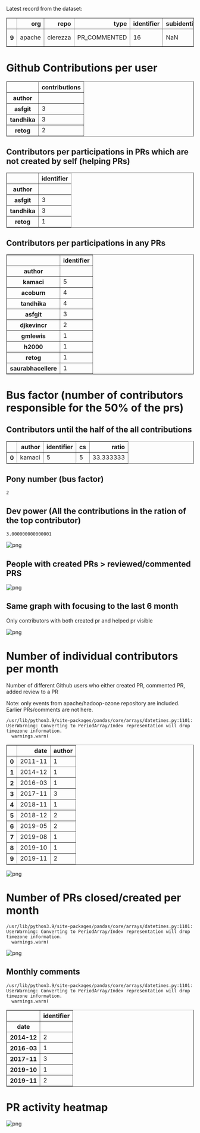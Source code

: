 Latest record from the dataset:




<div>
<table border="1" class="dataframe">
  <thead>
    <tr style="text-align: right;">
      <th></th>
      <th>org</th>
      <th>repo</th>
      <th>type</th>
      <th>identifier</th>
      <th>subidentifier</th>
      <th>date</th>
      <th>author</th>
      <th>owner</th>
      <th>project</th>
    </tr>
  </thead>
  <tbody>
    <tr>
      <th>9</th>
      <td>apache</td>
      <td>clerezza</td>
      <td>PR_COMMENTED</td>
      <td>16</td>
      <td>NaN</td>
      <td>2019-11-09 10:48:48+00:00</td>
      <td>saurabhacellere</td>
      <td>saurabhacellere</td>
      <td>clerezza</td>
    </tr>
  </tbody>
</table>
</div>



# Github Contributions per user





<div>
<table border="1" class="dataframe">
  <thead>
    <tr style="text-align: right;">
      <th></th>
      <th>contributions</th>
    </tr>
    <tr>
      <th>author</th>
      <th></th>
    </tr>
  </thead>
  <tbody>
    <tr>
      <th>asfgit</th>
      <td>3</td>
    </tr>
    <tr>
      <th>tandhika</th>
      <td>3</td>
    </tr>
    <tr>
      <th>retog</th>
      <td>2</td>
    </tr>
  </tbody>
</table>
</div>



## Contributors per participations in PRs which are not created by self (helping PRs)




<div>
<table border="1" class="dataframe">
  <thead>
    <tr style="text-align: right;">
      <th></th>
      <th>identifier</th>
    </tr>
    <tr>
      <th>author</th>
      <th></th>
    </tr>
  </thead>
  <tbody>
    <tr>
      <th>asfgit</th>
      <td>3</td>
    </tr>
    <tr>
      <th>tandhika</th>
      <td>3</td>
    </tr>
    <tr>
      <th>retog</th>
      <td>1</td>
    </tr>
  </tbody>
</table>
</div>



## Contributors per participations in any PRs




<div>
<table border="1" class="dataframe">
  <thead>
    <tr style="text-align: right;">
      <th></th>
      <th>identifier</th>
    </tr>
    <tr>
      <th>author</th>
      <th></th>
    </tr>
  </thead>
  <tbody>
    <tr>
      <th>kamaci</th>
      <td>5</td>
    </tr>
    <tr>
      <th>acoburn</th>
      <td>4</td>
    </tr>
    <tr>
      <th>tandhika</th>
      <td>4</td>
    </tr>
    <tr>
      <th>asfgit</th>
      <td>3</td>
    </tr>
    <tr>
      <th>djkevincr</th>
      <td>2</td>
    </tr>
    <tr>
      <th>gmlewis</th>
      <td>1</td>
    </tr>
    <tr>
      <th>h2000</th>
      <td>1</td>
    </tr>
    <tr>
      <th>retog</th>
      <td>1</td>
    </tr>
    <tr>
      <th>saurabhacellere</th>
      <td>1</td>
    </tr>
  </tbody>
</table>
</div>



# Bus factor (number of contributors responsible for the 50% of the prs)

## Contributors until the half of the all contributions




<div>
<table border="1" class="dataframe">
  <thead>
    <tr style="text-align: right;">
      <th></th>
      <th>author</th>
      <th>identifier</th>
      <th>cs</th>
      <th>ratio</th>
    </tr>
  </thead>
  <tbody>
    <tr>
      <th>0</th>
      <td>kamaci</td>
      <td>5</td>
      <td>5</td>
      <td>33.333333</td>
    </tr>
  </tbody>
</table>
</div>



## Pony number (bus factor)




    2



## Dev power (All the contributions in the ration of the top contributor)




    3.000000000000001




    
![png](github-contributions_files/github-contributions_18_0.png)
    


## People with created PRs > reviewed/commented PRS


    
![png](github-contributions_files/github-contributions_21_0.png)
    


## Same graph with focusing to the last 6 month

Only contributors with both created pr and helped pr visible


    
![png](github-contributions_files/github-contributions_25_0.png)
    


# Number of individual contributors per month

Number of different Github users who either created PR, commented PR, added review to a PR

Note: only events from apache/hadoop-ozone repository are included. Earlier PRs/comments are not here.

    /usr/lib/python3.9/site-packages/pandas/core/arrays/datetimes.py:1101: UserWarning: Converting to PeriodArray/Index representation will drop timezone information.
      warnings.warn(





<div>
<table border="1" class="dataframe">
  <thead>
    <tr style="text-align: right;">
      <th></th>
      <th>date</th>
      <th>author</th>
    </tr>
  </thead>
  <tbody>
    <tr>
      <th>0</th>
      <td>2011-11</td>
      <td>1</td>
    </tr>
    <tr>
      <th>1</th>
      <td>2014-12</td>
      <td>1</td>
    </tr>
    <tr>
      <th>2</th>
      <td>2016-03</td>
      <td>1</td>
    </tr>
    <tr>
      <th>3</th>
      <td>2017-11</td>
      <td>3</td>
    </tr>
    <tr>
      <th>4</th>
      <td>2018-11</td>
      <td>1</td>
    </tr>
    <tr>
      <th>5</th>
      <td>2018-12</td>
      <td>2</td>
    </tr>
    <tr>
      <th>6</th>
      <td>2019-05</td>
      <td>2</td>
    </tr>
    <tr>
      <th>7</th>
      <td>2019-08</td>
      <td>1</td>
    </tr>
    <tr>
      <th>8</th>
      <td>2019-10</td>
      <td>1</td>
    </tr>
    <tr>
      <th>9</th>
      <td>2019-11</td>
      <td>2</td>
    </tr>
  </tbody>
</table>
</div>




    
![png](github-contributions_files/github-contributions_29_0.png)
    


# Number of PRs closed/created per month

    /usr/lib/python3.9/site-packages/pandas/core/arrays/datetimes.py:1101: UserWarning: Converting to PeriodArray/Index representation will drop timezone information.
      warnings.warn(



    
![png](github-contributions_files/github-contributions_32_0.png)
    


## Monthly comments

    /usr/lib/python3.9/site-packages/pandas/core/arrays/datetimes.py:1101: UserWarning: Converting to PeriodArray/Index representation will drop timezone information.
      warnings.warn(





<div>
<table border="1" class="dataframe">
  <thead>
    <tr style="text-align: right;">
      <th></th>
      <th>identifier</th>
    </tr>
    <tr>
      <th>date</th>
      <th></th>
    </tr>
  </thead>
  <tbody>
    <tr>
      <th>2014-12</th>
      <td>2</td>
    </tr>
    <tr>
      <th>2016-03</th>
      <td>1</td>
    </tr>
    <tr>
      <th>2017-11</th>
      <td>3</td>
    </tr>
    <tr>
      <th>2019-10</th>
      <td>1</td>
    </tr>
    <tr>
      <th>2019-11</th>
      <td>2</td>
    </tr>
  </tbody>
</table>
</div>



# PR activity heatmap


    
![png](github-contributions_files/github-contributions_37_0.png)
    

